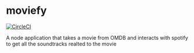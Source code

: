 # moviefy

[![CircleCI](https://circleci.com/gh/cjmash/moviefy.svg?style=svg)](https://circleci.com/gh/cjmash/moviefy)



A node application that takes a movie from OMDB and interacts with spotify to get all the soundtracks realted to the movie
